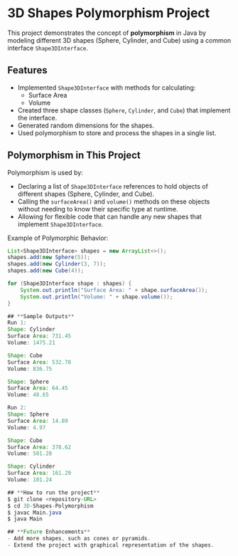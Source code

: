 # 3D Shapes Polymorphism Project

This project demonstrates the concept of **polymorphism** in Java by modeling different 3D shapes (Sphere, Cylinder, and Cube) using a common interface `Shape3DInterface`.

## **Features**
- Implemented `Shape3DInterface` with methods for calculating:
  - Surface Area
  - Volume
- Created three shape classes (`Sphere`, `Cylinder`, and `Cube`) that implement the interface.
- Generated random dimensions for the shapes.
- Used polymorphism to store and process the shapes in a single list.

## **Polymorphism in This Project**
Polymorphism is used by:
- Declaring a list of `Shape3DInterface` references to hold objects of different shapes (Sphere, Cylinder, and Cube).
- Calling the `surfaceArea()` and `volume()` methods on these objects without needing to know their specific type at runtime.
- Allowing for flexible code that can handle any new shapes that implement `Shape3DInterface`.

Example of Polymorphic Behavior:
```java
List<Shape3DInterface> shapes = new ArrayList<>();
shapes.add(new Sphere(5));
shapes.add(new Cylinder(3, 7));
shapes.add(new Cube(4));

for (Shape3DInterface shape : shapes) {
    System.out.println("Surface Area: " + shape.surfaceArea());
    System.out.println("Volume: " + shape.volume());
}

## **Sample Outputs**
Run 1:
Shape: Cylinder
Surface Area: 731.45
Volume: 1475.21

Shape: Cube
Surface Area: 532.78
Volume: 836.75

Shape: Sphere
Surface Area: 64.45
Volume: 48.65

Run 2:
Shape: Sphere
Surface Area: 14.09
Volume: 4.97

Shape: Cube
Surface Area: 378.62
Volume: 501.28

Shape: Cylinder
Surface Area: 161.29
Volume: 101.24

## **How to run the project**
$ git clone <repository-URL>
$ cd 3D-Shapes-Polymorphism
$ javac Main.java
$ java Main

## **Future Enhancements**
- Add more shapes, such as cones or pyramids.
- Extend the project with graphical representation of the shapes.
